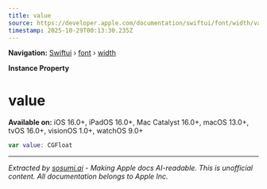 ```yaml
---
title: value
source: https://developer.apple.com/documentation/swiftui/font/width/value
timestamp: 2025-10-29T00:13:30.235Z
---
```


**Navigation:** [Swiftui](/documentation/swiftui) › [font](/documentation/swiftui/font) › [width](/documentation/swiftui/font/width)

**Instance Property**

# value

**Available on:** iOS 16.0+, iPadOS 16.0+, Mac Catalyst 16.0+, macOS 13.0+, tvOS 16.0+, visionOS 1.0+, watchOS 9.0+

```swift
var value: CGFloat
```

---

*Extracted by [sosumi.ai](https://sosumi.ai) - Making Apple docs AI-readable.*
*This is unofficial content. All documentation belongs to Apple Inc.*
